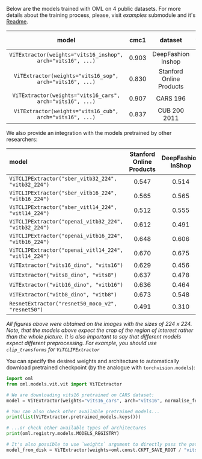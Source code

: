 Below are the models trained with OML on 4 public datasets.
For more details about the training process, please, visit *examples* submodule and it's
[Readme](https://github.com/OML-Team/open-metric-learning/blob/main/examples/).

|                            model                            | cmc1  |         dataset          |                                           weights                                            |                                           configs                                            | hash (the beginning) |
|:-----------------------------------------------------------:|:-----:|:------------------------:|:--------------------------------------------------------------------------------------------:|:--------------------------------------------------------------------------------------------:|:--------------------:|
| `ViTExtractor(weights="vits16_inshop", arch="vits16", ...)` | 0.903 |    DeepFashion Inshop    | [link](https://drive.google.com/file/d/1wjjwBC6VomVZQF-JeXepEMk9CtV0Nste/view?usp=sharing)   | [link](https://github.com/OML-Team/open-metric-learning/tree/main/examples/inshop/configs)   |        e1017d        |
|  `ViTExtractor(weights="vits16_sop", arch="vits16", ...)`   | 0.830 | Stanford Online Products | [link](https://drive.google.com/drive/folders/1WfPqCKbZ2KjRRQURGOOwrlQ87EUb7Zra?usp=sharing) | [link](https://github.com/OML-Team/open-metric-learning/tree/main/examples/sop/configs)      |        85cfa5        |
|  `ViTExtractor(weights="vits16_cars", arch="vits16", ...)`  | 0.907 |         CARS 196         | [link](https://drive.google.com/drive/folders/17a4_fg94dox2sfkXmw-KCtiLBlx-ut-1?usp=sharing) | [link](https://github.com/OML-Team/open-metric-learning/tree/main/examples/cars/configs)     |        9f1e59        |
|  `ViTExtractor(weights="vits16_cub", arch="vits16", ...)`   | 0.837 |       CUB 200 2011       | [link](https://drive.google.com/drive/folders/1TPCN-eZFLqoq4JBgnIfliJoEK48x9ozb?usp=sharing) | [link](https://github.com/OML-Team/open-metric-learning/tree/main/examples/cub/configs)      |        e82633        |

We also provide an integration with the models pretrained by other researchers:

|                        model                              |   Stanford Online Products |   DeepFashion InShop |   CUB 200 2011 |   CARS 196 |
|:----------------------------------------------------------|:--------------------------:|:--------------------:|:--------------:|:----------:|
| `ViTCLIPExtractor("sber_vitb32_224", "vitb32_224")`       |                      0.547 |                0.514 |          0.448 |      0.618 |
| `ViTCLIPExtractor("sber_vitb16_224", "vitb16_224")`       |                      0.565 |                0.565 |          0.524 |      0.648 |
| `ViTCLIPExtractor("sber_vitl14_224", "vitl14_224")`       |                      0.512 |                0.555 |          0.606 |      0.707 |
| `ViTCLIPExtractor("openai_vitb32_224", "vitb32_224")`     |                      0.612 |                0.491 |          0.560 |      0.693 |
| `ViTCLIPExtractor("openai_vitb16_224", "vitb16_224")`     |                      0.648 |                0.606 |          0.665 |      0.767 |
| `ViTCLIPExtractor("openai_vitl14_224", "vitl14_224")`     |                      0.670 |                0.675 |          0.745 |      0.844 |
| `ViTExtractor("vits16_dino", "vits16")`                   |                      0.629 |                0.456 |          0.693 |      0.313 |
| `ViTExtractor("vits8_dino", "vits8")`                     |                      0.637 |                0.478 |          0.703 |      0.344 |
| `ViTExtractor("vitb16_dino", "vitb16")`                   |                      0.636 |                0.464 |          0.626 |      0.340 |
| `ViTExtractor("vitb8_dino", "vitb8")`                     |                      0.673 |                0.548 |          0.546 |      0.342 |
| `ResnetExtractor("resnet50_moco_v2", "resnet50")`         |                      0.491 |                0.310 |          0.244 |      0.155 |

*All figures above were obtained on the images with the sizes of 224 x 224.
Note, that the models above expect the crop of the region of interest rather than the whole picture.
It is also important to say that different models expect different preprocessing.
For example, you should use `clip_transforms` for `ViTCLIPExtractor`*


You can specify the desired weights and architecture to automatically download pretrained checkpoint (by the analogue with `torchvision.models`):

[comment]:checkpoint-start
```python
import oml
from oml.models.vit.vit import ViTExtractor

# We are downloading vits16 pretrained on CARS dataset:
model = ViTExtractor(weights="vits16_cars", arch="vits16", normalise_features=False)

# You can also check other available pretrained models...
print(list(ViTExtractor.pretrained_models.keys()))

# ...or check other available types of architectures
print(oml.registry.models.MODELS_REGISTRY)

# It's also possible to use `weights` argument to directly pass the path to the checkpoint:
model_from_disk = ViTExtractor(weights=oml.const.CKPT_SAVE_ROOT / "vits16_cars.ckpt", arch="vits16", normalise_features=False)
```
[comment]:checkpoint-end
